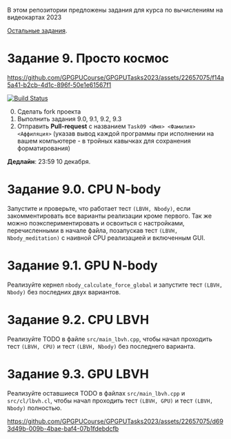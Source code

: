 В этом репозитории предложены задания для курса по вычислениям на видеокартах 2023

[Остальные задания](https://github.com/GPGPUCourse/GPGPUTasks2023/).

# Задание 9. Просто космос






https://github.com/GPGPUCourse/GPGPUTasks2023/assets/22657075/f14a5a41-b2cb-4d1c-896f-50e1e61567f1






[![Build Status](https://github.com/GPGPUCourse/GPGPUTasks2023/actions/workflows/cmake.yml/badge.svg?branch=task09&event=push)](https://github.com/GPGPUCourse/GPGPUTasks2023/actions/workflows/cmake.yml)

0. Сделать fork проекта
1. Выполнить задания 9.0, 9.1, 9.2, 9.3
2. Отправить **Pull-request** с названием ```Task09 <Имя> <Фамилия> <Аффиляция>``` (указав вывод каждой программы при исполнении на вашем компьютере - в тройных кавычках для сохранения форматирования)

**Дедлайн**: 23:59 10 декабря.


Задание 9.0. CPU N-body
=========

Запустите и проверьте, что работает тест `(LBVH, Nbody)`, если закомментировать все варианты реализации кроме первого. 
Так же можно поэкспериментировать и освоиться с настройками, перечисленными в начале файла, позапускав тест `(LBVH, Nbody_meditation)` с наивной CPU реализацией и включенным GUI.


Задание 9.1. GPU N-body 
=========

Реализуйте кернел `nbody_calculate_force_global` и запустите тест `(LBVH, Nbody)` без последних двух вариантов.


Задание 9.2. CPU LBVH
=========

Реализуйте TODO в файле ```src/main_lbvh.cpp```, чтобы начал проходить тест `(LBVH, CPU)` и тест `(LBVH, Nbody)` без последнего варианта.


Задание 9.3. GPU LBVH
=========

Реализуйте оставшиеся TODO в файлах ```src/main_lbvh.cpp``` и ```src/cl/lbvh.cl```, чтобы начал проходить тест `(LBVH, GPU)` и тест `(LBVH, Nbody)` полностью.




https://github.com/GPGPUCourse/GPGPUTasks2023/assets/22657075/d693d49b-009b-4bae-baf4-07b1fdebdcfb

